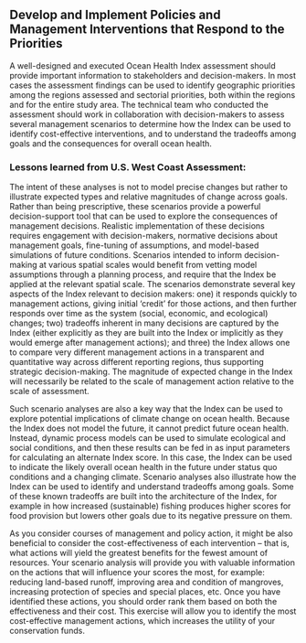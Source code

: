 ## Develop and Implement Policies and Management Interventions that Respond to the Priorities

A well-designed and executed Ocean Health Index assessment should provide important information to stakeholders and decision-makers. In most cases the assessment findings can be used to identify geographic priorities among the regions assessed and sectorial priorities, both within the regions and for the entire study area. The technical team who conducted the assessment should work in collaboration with decision-makers to assess several management scenarios to determine how the Index can be used to identify cost-effective interventions, and to understand the tradeoffs among goals and the consequences for overall ocean health.

### Lessons learned from U.S. West Coast Assessment:

The intent of these analyses is not to model precise changes but rather to illustrate expected types and relative magnitudes of change across goals. Rather than being prescriptive, these scenarios provide a powerful decision-support tool that can be used to explore the consequences of management decisions. Realistic implementation of these decisions requires engagement with decision-makers, normative decisions about management goals, fine-tuning of assumptions, and model-based simulations of future conditions. Scenarios intended to inform decision-making at various spatial scales would benefit from vetting model assumptions through a planning process, and require that the Index be applied at the relevant spatial scale. The scenarios demonstrate several key aspects of the Index relevant to decision makers: one) it responds quickly to management actions, giving initial ‘credit’ for those actions, and then further responds over time as the system (social, economic, and ecological) changes; two) tradeoffs inherent in many decisions are captured by the Index (either explicitly as they are built into the Index or implicitly as they would emerge after management actions); and three) the Index allows one to compare very different management actions in a transparent and quantitative way across different reporting regions, thus supporting strategic decision-making. The magnitude of expected change in the Index will necessarily be related to the scale of management action relative to the scale of assessment.

Such scenario analyses are also a key way that the Index can be used to explore potential implications of climate change on ocean health. Because the Index does not model the future, it cannot predict future ocean health. Instead, dynamic process models can be used to simulate ecological and social conditions, and then these results can be fed in as input parameters for calculating an alternate Index score. In this case, the Index can be used to indicate the likely overall ocean health in the future under status quo conditions and a changing climate. Scenario analyses also illustrate how the Index can be used to identify and understand tradeoffs among goals. Some of these known tradeoffs are built into the architecture of the Index, for example in how increased (sustainable) fishing produces higher scores for food provision but lowers other goals due to its negative pressure on them.

As you consider courses of management and policy action, it might be also beneficial to consider the cost-effectiveness of each intervention – that is, what actions will yield the greatest benefits for the fewest amount of resources. Your scenario analysis will provide you with valuable information on the actions that will influence your scores the most, for example: reducing land-based runoff, improving area and condition of mangroves, increasing protection of species and special places, etc. Once you have identified these actions, you should order rank them based on both the effectiveness and their cost. This exercise will allow you to identify the most cost-effective management actions, which increases the utility of your conservation funds.
